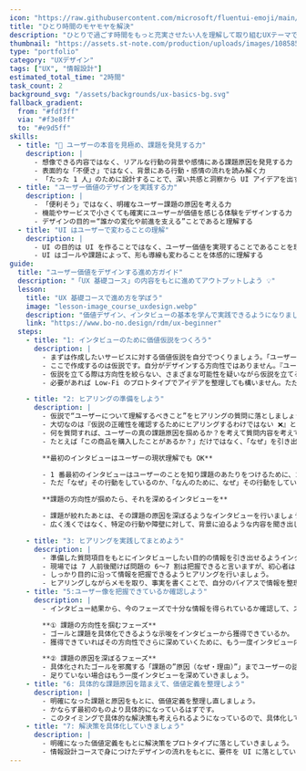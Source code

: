 ```yaml
---
icon: "https://raw.githubusercontent.com/microsoft/fluentui-emoji/main/assets/Person%20feeding%20baby/Default/3D/person_feeding_baby_3d_default.png"
title: "ひとり時間のモヤモヤを解決"
description: "ひとりで過ごす時間をもっと充実させたい人を理解して取り組むUXテーマです。🌙"
thumbnail: "https://assets.st-note.com/production/uploads/images/108585497/rectangle_large_type_2_e25111bbba69e541866bb37caf921ee0.png?width=1200"
type: "portfolio"
category: "UXデザイン"
tags: ["UX", "情報設計"]
estimated_total_time: "2時間"
task_count: 2
background_svg: "/assets/backgrounds/ux-basics-bg.svg"
fallback_gradient:
  from: "#fdf3ff"
  via: "#f3e8ff"
  to: "#e9d5ff"
skills:
  - title: "🎤 ユーザーの本音を見極め、課題を発見する力"
    description: |
      - 想像できる内容ではなく、リアルな行動の背景や感情にある課題原因を発見する力
      - 表面的な「不便さ」ではなく、背景にある行動・感情の流れを読み解く力
      - 「たった 1 人」のために設計することで、深い共感と洞察から UI アイデアを出す力
  - title: "ユーザー価値のデザインを実践する力"
    description: |
      - 「便利そう」ではなく、明確なユーザー課題の原因を考える力
      - 機能やサービスで小さくても確実にユーザーが価値を感じる体験をデザインする力
      - デザインの目的＝“誰かの変化や前進を支える”ことであると理解する
  - title: "UI はユーザーで変わることの理解"
    description: |
      - UI の目的は UI を作ることではなく、ユーザー価値を実現することであることを理解しよう
      - UI はゴールや課題によって、形も導線も変わることを体感的に理解する
guide:
  title: "ユーザー価値をデザインする進め方ガイド"
  description: "「UX 基礎コース」の内容をもとに進めてアウトプットしよう 💡"
  lesson:
    title: "UX 基礎コースで進め方を学ぼう"
    image: "lesson-image_course_uxdesign.webp"
    description: "価値デザイン、インタビューの基本を学んで実践できるようになりましょう 📚"
    link: "https://www.bo-no.design/rdm/ux-beginner"
  steps:
    - title: "1: インタビューのために価値仮説をつくろう"
      description: |
        - まずは作成したいサービスに対する価値仮説を自分でつくりましょう。「ユーザーゴール」や「課題と原因」、「行動の流れ」を書いてユーザー像の仮説をつくろう。
        - ここで作成するのは仮説です。自分がデザインする方向性ではありません。『ユーザー理解をするために必要なこと』を洗い出すためにこのステップが存在します。
        - 仮説を立てる際は方向性を絞らない、さまざまな可能性を疑いながら仮説を立てることが大切です。
        - 必要があれば Low-Fi のプロトタイプでアイデアを整理しても構いません。ただそれは確実に間違っているという前提に立ち、自分のアイデアではなくユーザーの課題をベースにすることを意識してください。

    - title: "2: ヒアリングの準備をしよう"
      description: |
        - 仮説で“ユーザーについて理解するべきこと”をヒアリングの質問に落としましょう。
        - 大切なのは『仮説の正確性を確認するためにヒアリングするわけではない ❌』ということです。
        - 何を質問すれば、ユーザーの真の課題原因を掴めるか？を考えて質問内容を考えてください。
        - たとえば「この商品を購入したことがあるか？」だけではなく、「なぜ」を引き出せるような質問や内容を考えましょう。

        **最初のインタビューはユーザーの現状理解でも OK**

        - 1 番最初のインタビューはユーザーのことを知り課題のあたりをつけるために、ゴールのための行動内容などを聞くのは OK です。
        - ただ「なぜ」その行動をしているのか、「なんのために、なぜ」その行動をしているのかを引き出すようにしましょう。

        **課題の方向性が掴めたら、それを深めるインタビューを**

        - 課題が絞れたあとは、その課題の原因を深ぼるようなインタビューを行いましょう。
        - 広く浅くではなく、特定の行動や障壁に対して、背景に迫るような内容を聞き出しましょう。

    - title: "3: ヒアリングを実践してまとめよう"
      description: |
        - 準備した質問項目をもとにインタビューしたい目的の情報を引き出せるようインタビューしましょう。
        - 現場では 7 人前後聞けば問題の 6〜7 割は把握できると言いますが、初心者は 1〜2 人のインタビューで構いません。
        - しっかり目的に沿って情報を把握できるようヒアリングを行いましょう。
        - ヒアリングしながらメモを取り、事実を書くことで、自分のバイアスで情報を整理せず、事実のデータを保存することができます。
    - title: "5:ユーザー像を把握できているか確認しよう"
      description: |
        - インタビュー結果から、今のフェーズで十分な情報を得られているか確認して、ステップを進むかどうかを判断しましょう。

        **① 課題の方向性を掴むフェーズ**  
        - ゴールと課題を具体化できるような示唆をインタビューから獲得できているか。  
        - 獲得できていればその方向性でさらに深めていくために、もう一度インタビュー内容を整理したり、価値定義を深めて整理しましょう。

        **② 課題の原因を深ぼるフェーズ**  
        - 具体化されたゴールを邪魔する「課題の”原因（なぜ・理由）”」までユーザーの話から具体化できているか？  
        - 足りていない場合はもう一度インタビューを深めていきましょう。
    - title: "6: 具体的な課題原因を踏まえて、価値定義を整理しよう"
      description: |
        - 明確になった課題と原因をもとに、価値定義を整理し直しましょう。
        - かならず最初のものより具体的になっているはずです。
        - このタイミングで具体的な解決策も考えられるようになっているので、具体化して次のステップに備えましょう。
    - title: "7: 解決策を具体化していきましょう"
      description: |
        - 明確になった価値定義をもとに解決策をプロトタイプに落としていきましょう。
        - 情報設計コースで身につけたデザインの流れをもとに、要件を UI に落としていきましょう。
---
```

